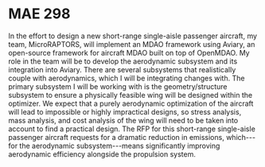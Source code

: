 # MAE 298

In the effort to design a new short-range single-aisle passenger aircraft, my team, MicroRAPTORS, will implement an MDAO framework using Aviary, an open-source framework for aircraft MDAO built on top of OpenMDAO. My role in the team will be to develop the aerodynamic subsystem and its integration into Aviary. There are several subsystems that realistically couple with aerodynamics, which I will be integrating changes with. The primary subsystem I will be working with is the geometry/structure subsystem to ensure a physically feasible wing will be designed within the optimizer. We expect that a purely aerodynamic optimization of the aircraft will lead to impossible or highly impractical designs, so stress analysis, mass analysis, and cost analysis of the wing will need to be taken into account to find a practical design. The RFP for this short-range single-aisle passenger aircraft requests for a dramatic reduction in emissions, which---for the aerodynamic subsystem---means significantly improving aerodynamic efficiency alongside the propulsion system.
